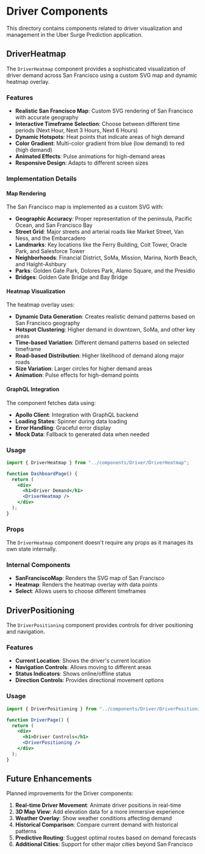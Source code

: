 # Driver Components

This directory contains components related to driver visualization and management in the Uber Surge Prediction application.

## DriverHeatmap

The `DriverHeatmap` component provides a sophisticated visualization of driver demand across San Francisco using a custom SVG map and dynamic heatmap overlay.

### Features

- **Realistic San Francisco Map**: Custom SVG rendering of San Francisco with accurate geography
- **Interactive Timeframe Selection**: Choose between different time periods (Next Hour, Next 3 Hours, Next 6 Hours)
- **Dynamic Hotspots**: Heat points that indicate areas of high demand
- **Color Gradient**: Multi-color gradient from blue (low demand) to red (high demand)
- **Animated Effects**: Pulse animations for high-demand areas
- **Responsive Design**: Adapts to different screen sizes

### Implementation Details

#### Map Rendering

The San Francisco map is implemented as a custom SVG with:

- **Geographic Accuracy**: Proper representation of the peninsula, Pacific Ocean, and San Francisco Bay
- **Street Grid**: Major streets and arterial roads like Market Street, Van Ness, and the Embarcadero
- **Landmarks**: Key locations like the Ferry Building, Coit Tower, Oracle Park, and Salesforce Tower
- **Neighborhoods**: Financial District, SoMa, Mission, Marina, North Beach, and Haight-Ashbury
- **Parks**: Golden Gate Park, Dolores Park, Alamo Square, and the Presidio
- **Bridges**: Golden Gate Bridge and Bay Bridge

#### Heatmap Visualization

The heatmap overlay uses:

- **Dynamic Data Generation**: Creates realistic demand patterns based on San Francisco geography
- **Hotspot Clustering**: Higher demand in downtown, SoMa, and other key areas
- **Time-based Variation**: Different demand patterns based on selected timeframe
- **Road-based Distribution**: Higher likelihood of demand along major roads
- **Size Variation**: Larger circles for higher demand areas
- **Animation**: Pulse effects for high-demand points

#### GraphQL Integration

The component fetches data using:

- **Apollo Client**: Integration with GraphQL backend
- **Loading States**: Spinner during data loading
- **Error Handling**: Graceful error display
- **Mock Data**: Fallback to generated data when needed

### Usage

```jsx
import { DriverHeatmap } from "../components/Driver/DriverHeatmap";

function DashboardPage() {
  return (
    <div>
      <h1>Driver Demand</h1>
      <DriverHeatmap />
    </div>
  );
}
```

### Props

The `DriverHeatmap` component doesn't require any props as it manages its own state internally.

### Internal Components

- **SanFranciscoMap**: Renders the SVG map of San Francisco
- **Heatmap**: Renders the heatmap overlay with data points
- **Select**: Allows users to choose different timeframes

## DriverPositioning

The `DriverPositioning` component provides controls for driver positioning and navigation.

### Features

- **Current Location**: Shows the driver's current location
- **Navigation Controls**: Allows moving to different areas
- **Status Indicators**: Shows online/offline status
- **Direction Controls**: Provides directional movement options

### Usage

```jsx
import { DriverPositioning } from "../components/Driver/DriverPositioning";

function DriverPage() {
  return (
    <div>
      <h1>Driver Controls</h1>
      <DriverPositioning />
    </div>
  );
}
```

## Future Enhancements

Planned improvements for the Driver components:

1. **Real-time Driver Movement**: Animate driver positions in real-time
2. **3D Map View**: Add elevation data for a more immersive experience
3. **Weather Overlay**: Show weather conditions affecting demand
4. **Historical Comparison**: Compare current demand with historical patterns
5. **Predictive Routing**: Suggest optimal routes based on demand forecasts
6. **Additional Cities**: Support for other major cities beyond San Francisco
